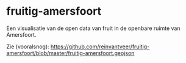 # fruitig-amersfoort
Een visualisatie van de open data van fruit in de openbare ruimte van Amersfoort.

Zie (vooralsnog): https://github.com/reinvantveer/fruitig-amersfoort/blob/master/fruitig-amersfoort.geojson
